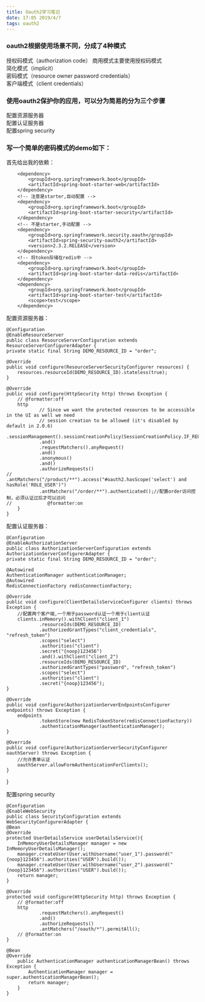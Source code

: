 ```yaml
---
title: Oauth2学习笔记
date: 17:05 2019/4/7
tags: oauth2
---
```


### oauth2根据使用场景不同，分成了4种模式

授权码模式（authorization code） 商用模式主要使用授权码模式  
简化模式（implicit）  
密码模式（resource owner password credentials）  
客户端模式（client credentials）  

### 使用oauth2保护你的应用，可以分为简易的分为三个步骤

配置资源服务器  
配置认证服务器  
配置spring security  

### 写一个简单的密码模式的demo如下：

首先给出我的依赖：

	    <dependency>
            <groupId>org.springframework.boot</groupId>
            <artifactId>spring-boot-starter-web</artifactId>
        </dependency>
        <!-- 注意是starter,自动配置 -->
        <dependency>
            <groupId>org.springframework.boot</groupId>
            <artifactId>spring-boot-starter-security</artifactId>
        </dependency>
        <!-- 不是starter,手动配置 -->
        <dependency>
            <groupId>org.springframework.security.oauth</groupId>
            <artifactId>spring-security-oauth2</artifactId>
            <version>2.3.2.RELEASE</version>
        </dependency>
        <!-- 将token存储在redis中 -->
        <dependency>
            <groupId>org.springframework.boot</groupId>
            <artifactId>spring-boot-starter-data-redis</artifactId>
        </dependency>
        <dependency>
            <groupId>org.springframework.boot</groupId>
            <artifactId>spring-boot-starter-test</artifactId>
            <scope>test</scope>
        </dependency>

配置资源服务器：

    @Configuration
    @EnableResourceServer
    public class ResourceServerConfiguration extends ResourceServerConfigurerAdapter {
    private static final String DEMO_RESOURCE_ID = "order";

    @Override
    public void configure(ResourceServerSecurityConfigurer resources) {
        resources.resourceId(DEMO_RESOURCE_ID).stateless(true);
    }

    @Override
    public void configure(HttpSecurity http) throws Exception {
        // @formatter:off
        http
                // Since we want the protected resources to be accessible in the UI as well we need
                // session creation to be allowed (it's disabled by default in 2.0.6)
                .sessionManagement().sessionCreationPolicy(SessionCreationPolicy.IF_REQUIRED)
                .and()
                .requestMatchers().anyRequest()
                .and()
                .anonymous()
                .and()
                .authorizeRequests()
    //              .antMatchers("/product/**").access("#oauth2.hasScope('select') and hasRole('ROLE_USER')")
                .antMatchers("/order/**").authenticated();//配置order访问控制，必须认证过后才可以访问
    //             @formatter:on
        }
    }

配置认证服务器：  

    @Configuration
    @EnableAuthorizationServer
    public class AuthorizationServerConfiguration extends AuthorizationServerConfigurerAdapter {
    private static final String DEMO_RESOURCE_ID = "order";

    @Autowired
    AuthenticationManager authenticationManager;
    @Autowired
    RedisConnectionFactory redisConnectionFactory;

    @Override
    public void configure(ClientDetailsServiceConfigurer clients) throws Exception {
        //配置两个客户端,一个用于password认证一个用于client认证
        clients.inMemory().withClient("client_1")
                .resourceIds(DEMO_RESOURCE_ID)
                .authorizedGrantTypes("client_credentials", "refresh_token")
                .scopes("select")
                .authorities("client")
                .secret("{noop}123456")
                .and().withClient("client_2")
                .resourceIds(DEMO_RESOURCE_ID)
                .authorizedGrantTypes("password", "refresh_token")
                .scopes("select")
                .authorities("client")
                .secret("{noop}123456");
    }

    @Override
    public void configure(AuthorizationServerEndpointsConfigurer endpoints) throws Exception {
        endpoints
                .tokenStore(new RedisTokenStore(redisConnectionFactory))
                .authenticationManager(authenticationManager);
    }

    @Override
    public void configure(AuthorizationServerSecurityConfigurer oauthServer) throws Exception {
        //允许表单认证
        oauthServer.allowFormAuthenticationForClients();
    }
}

配置spring security

    @Configuration
    @EnableWebSecurity
    public class SecurityConfiguration extends WebSecurityConfigurerAdapter {
    @Bean
    @Override
    protected UserDetailsService userDetailsService(){
        InMemoryUserDetailsManager manager = new InMemoryUserDetailsManager();
        manager.createUser(User.withUsername("user_1").password("{noop}123456").authorities("USER").build());
        manager.createUser(User.withUsername("user_2").password("{noop}123456").authorities("USER").build());
        return manager;
    }

    @Override
    protected void configure(HttpSecurity http) throws Exception {
        // @formatter:off
        http
                .requestMatchers().anyRequest()
                .and()
                .authorizeRequests()
                .antMatchers("/oauth/*").permitAll();
        // @formatter:on
    }

    @Bean
    @Override
        public AuthenticationManager authenticationManagerBean() throws Exception {
            AuthenticationManager manager = super.authenticationManagerBean();
            return manager;
        }
    }